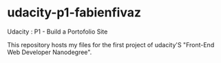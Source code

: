 # udacity-p1-fabienfivaz
Udacity : P1 - Build a Portofolio Site 

This repository hosts my files for the first project of udacity'S "Front-End Web Developer Nanodegree".
